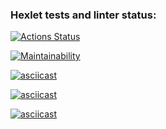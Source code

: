 ### Hexlet tests and linter status:
[![Actions Status](https://github.com/AlexanderPolovykh/python-project-49/actions/workflows/hexlet-check.yml/badge.svg)](https://github.com/AlexanderPolovykh/python-project-49/actions)

[![Maintainability](https://api.codeclimate.com/v1/badges/31725e7141f5dbe1928c/maintainability)](https://codeclimate.com/github/AlexanderPolovykh/python-project-49/maintainability)

[![asciicast](https://asciinema.org/a/45XyiDaZsxckFU4XeQFCbtjBt.svg)](https://asciinema.org/a/45XyiDaZsxckFU4XeQFCbtjBt)

[![asciicast](https://asciinema.org/a/fSQEEuGt8DMk6uqE3CpkYww3i.svg)](https://asciinema.org/a/fSQEEuGt8DMk6uqE3CpkYww3i)

[![asciicast](https://asciinema.org/a/4z3ThYOcYdGDalcBFq5PLTfcy.svg)](https://asciinema.org/a/4z3ThYOcYdGDalcBFq5PLTfcy)
